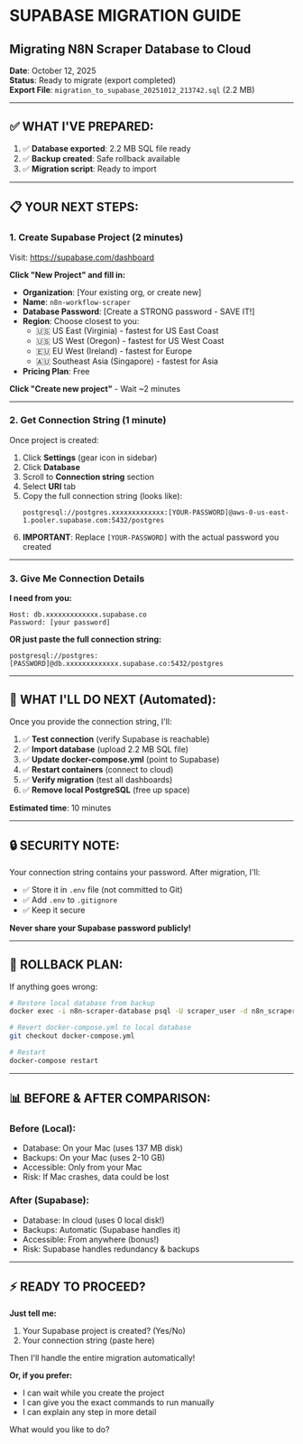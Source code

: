 # SUPABASE MIGRATION GUIDE
## Migrating N8N Scraper Database to Cloud

**Date**: October 12, 2025  
**Status**: Ready to migrate (export completed)  
**Export File**: `migration_to_supabase_20251012_213742.sql` (2.2 MB)

---

## ✅ **WHAT I'VE PREPARED:**

1. ✅ **Database exported**: 2.2 MB SQL file ready
2. ✅ **Backup created**: Safe rollback available
3. ✅ **Migration script**: Ready to import

---

## 📋 **YOUR NEXT STEPS:**

### **1. Create Supabase Project (2 minutes)**

Visit: https://supabase.com/dashboard

**Click "New Project" and fill in:**
- **Organization**: [Your existing org, or create new]
- **Name**: `n8n-workflow-scraper`
- **Database Password**: [Create a STRONG password - SAVE IT!]
- **Region**: Choose closest to you:
  - 🇺🇸 US East (Virginia) - fastest for US East Coast
  - 🇺🇸 US West (Oregon) - fastest for US West Coast
  - 🇪🇺 EU West (Ireland) - fastest for Europe
  - 🇦🇺 Southeast Asia (Singapore) - fastest for Asia
- **Pricing Plan**: Free

**Click "Create new project"** - Wait ~2 minutes

---

### **2. Get Connection String (1 minute)**

Once project is created:

1. Click **Settings** (gear icon in sidebar)
2. Click **Database**
3. Scroll to **Connection string** section
4. Select **URI** tab
5. Copy the full connection string (looks like):
   ```
   postgresql://postgres.xxxxxxxxxxxxx:[YOUR-PASSWORD]@aws-0-us-east-1.pooler.supabase.com:5432/postgres
   ```
6. **IMPORTANT**: Replace `[YOUR-PASSWORD]` with the actual password you created

---

### **3. Give Me Connection Details**

**I need from you:**
```
Host: db.xxxxxxxxxxxxx.supabase.co
Password: [your password]
```

**OR just paste the full connection string:**
```
postgresql://postgres:[PASSWORD]@db.xxxxxxxxxxxxx.supabase.co:5432/postgres
```

---

## 🔧 **WHAT I'LL DO NEXT (Automated):**

Once you provide the connection string, I'll:

1. ✅ **Test connection** (verify Supabase is reachable)
2. ✅ **Import database** (upload 2.2 MB SQL file)
3. ✅ **Update docker-compose.yml** (point to Supabase)
4. ✅ **Restart containers** (connect to cloud)
5. ✅ **Verify migration** (test all dashboards)
6. ✅ **Remove local PostgreSQL** (free up space)

**Estimated time**: 10 minutes

---

## 🔒 **SECURITY NOTE:**

Your connection string contains your password. After migration, I'll:
- ✅ Store it in `.env` file (not committed to Git)
- ✅ Add `.env` to `.gitignore`
- ✅ Keep it secure

**Never share your Supabase password publicly!**

---

## 💾 **ROLLBACK PLAN:**

If anything goes wrong:
```bash
# Restore local database from backup
docker exec -i n8n-scraper-database psql -U scraper_user -d n8n_scraper < backups/pre_production_comprehensive_20251012_205410.sql

# Revert docker-compose.yml to local database
git checkout docker-compose.yml

# Restart
docker-compose restart
```

---

## 📊 **BEFORE & AFTER COMPARISON:**

### Before (Local):
- Database: On your Mac (uses 137 MB disk)
- Backups: On your Mac (uses 2-10 GB)
- Accessible: Only from your Mac
- Risk: If Mac crashes, data could be lost

### After (Supabase):
- Database: In cloud (uses 0 local disk!)
- Backups: Automatic (Supabase handles it)
- Accessible: From anywhere (bonus!)
- Risk: Supabase handles redundancy & backups

---

## ⚡ **READY TO PROCEED?**

**Just tell me:**
1. Your Supabase project is created? (Yes/No)
2. Your connection string (paste here)

Then I'll handle the entire migration automatically!

**Or, if you prefer:**
- I can wait while you create the project
- I can give you the exact commands to run manually
- I can explain any step in more detail

What would you like to do?





